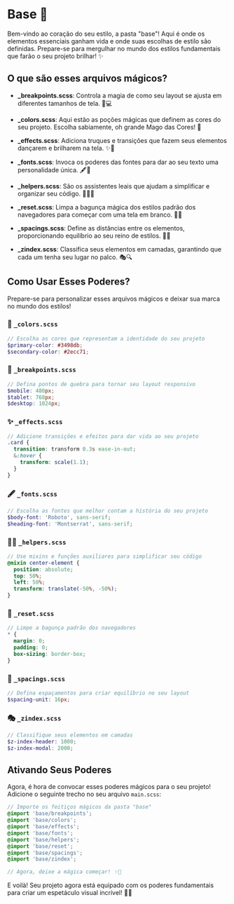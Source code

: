 # Base 🎨

Bem-vindo ao coração do seu estilo, a pasta "base"! Aqui é onde os elementos essenciais ganham vida e onde suas escolhas de estilo são definidas. Prepare-se para mergulhar no mundo dos estilos fundamentais que farão o seu projeto brilhar! ✨

## O que são esses arquivos mágicos?

- **\_breakpoints.scss**: Controla a magia de como seu layout se ajusta em diferentes tamanhos de tela. 📱💻

- **\_colors.scss**: Aqui estão as poções mágicas que definem as cores do seu projeto. Escolha sabiamente, oh grande Mago das Cores! 🌈

- **\_effects.scss**: Adiciona truques e transições que fazem seus elementos dançarem e brilharem na tela. ✨💃

- **\_fonts.scss**: Invoca os poderes das fontes para dar ao seu texto uma personalidade única. 🖋️📜

- **\_helpers.scss**: São os assistentes leais que ajudam a simplificar e organizar seu código. 🧙‍♂️🤝

- **\_reset.scss**: Limpa a bagunça mágica dos estilos padrão dos navegadores para começar com uma tela em branco. 🧹🔮

- **\_spacings.scss**: Define as distâncias entre os elementos, proporcionando equilíbrio ao seu reino de estilos. 📏🧰

- **\_zindex.scss**: Classifica seus elementos em camadas, garantindo que cada um tenha seu lugar no palco. 🎭🔍

## Como Usar Esses Poderes?

Prepare-se para personalizar esses arquivos mágicos e deixar sua marca no mundo dos estilos!

### 🌈 `_colors.scss`

```scss
// Escolha as cores que representam a identidade do seu projeto
$primary-color: #3498db;
$secondary-color: #2ecc71;
```

### 📱 `_breakpoints.scss`

```scss
// Defina pontos de quebra para tornar seu layout responsivo
$mobile: 480px;
$tablet: 768px;
$desktop: 1024px;
```

### ✨ `_effects.scss`

```scss
// Adicione transições e efeitos para dar vida ao seu projeto
.card {
  transition: transform 0.3s ease-in-out;
  &:hover {
    transform: scale(1.1);
  }
}
```

### 🖋️ `_fonts.scss`

```scss
// Escolha as fontes que melhor contam a história do seu projeto
$body-font: 'Roboto', sans-serif;
$heading-font: 'Montserrat', sans-serif;
```

### 🧙‍♂️ `_helpers.scss`

```scss
// Use mixins e funções auxiliares para simplificar seu código
@mixin center-element {
  position: absolute;
  top: 50%;
  left: 50%;
  transform: translate(-50%, -50%);
}
```

### 🧹 `_reset.scss`

```scss
// Limpe a bagunça padrão dos navegadores
* {
  margin: 0;
  padding: 0;
  box-sizing: border-box;
}
```

### 📏 `_spacings.scss`

```scss
// Defina espaçamentos para criar equilíbrio no seu layout
$spacing-unit: 16px;
```

### 🎭 `_zindex.scss`

```scss
// Classifique seus elementos em camadas
$z-index-header: 1000;
$z-index-modal: 2000;
```

## Ativando Seus Poderes

Agora, é hora de convocar esses poderes mágicos para o seu projeto! Adicione o seguinte trecho no seu arquivo `main.scss`:

```scss
// Importe os feitiços mágicos da pasta "base"
@import 'base/breakpoints';
@import 'base/colors';
@import 'base/effects';
@import 'base/fonts';
@import 'base/helpers';
@import 'base/reset';
@import 'base/spacings';
@import 'base/zindex';

// Agora, deixe a mágica começar! ✨🚀
```

E voilà! Seu projeto agora está equipado com os poderes fundamentais para criar um espetáculo visual incrível! 🎉🔥